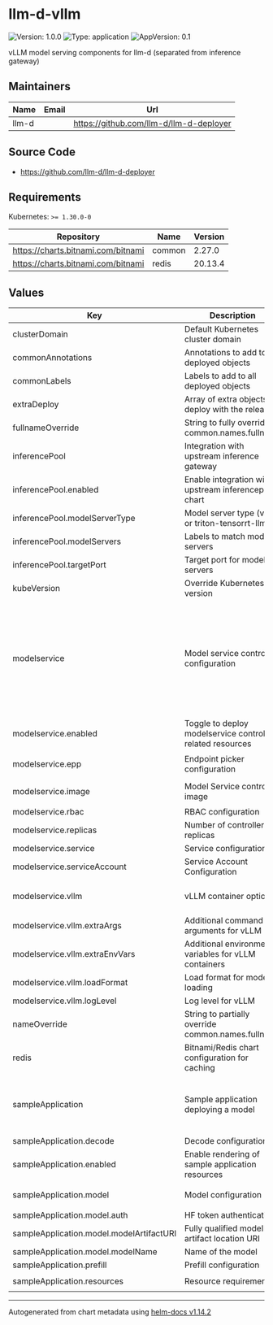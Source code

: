 
# llm-d-vllm

![Version: 1.0.0](https://img.shields.io/badge/Version-1.0.0-informational?style=flat-square) ![Type: application](https://img.shields.io/badge/Type-application-informational?style=flat-square) ![AppVersion: 0.1](https://img.shields.io/badge/AppVersion-0.1-informational?style=flat-square)

vLLM model serving components for llm-d (separated from inference gateway)

## Maintainers

| Name | Email | Url |
| ---- | ------ | --- |
| llm-d |  | <https://github.com/llm-d/llm-d-deployer> |

## Source Code

* <https://github.com/llm-d/llm-d-deployer>

## Requirements

Kubernetes: `>= 1.30.0-0`

| Repository | Name | Version |
|------------|------|---------|
| https://charts.bitnami.com/bitnami | common | 2.27.0 |
| https://charts.bitnami.com/bitnami | redis | 20.13.4 |

## Values

| Key | Description | Type | Default |
|-----|-------------|------|---------|
| clusterDomain | Default Kubernetes cluster domain | string | `"cluster.local"` |
| commonAnnotations | Annotations to add to all deployed objects | object | `{}` |
| commonLabels | Labels to add to all deployed objects | object | `{}` |
| extraDeploy | Array of extra objects to deploy with the release | list | `[]` |
| fullnameOverride | String to fully override common.names.fullname | string | `""` |
| inferencePool | Integration with upstream inference gateway | object | `{"enabled":false,"modelServerType":"vllm","modelServers":{"matchLabels":{"app":"llm-d-vllm"}},"targetPort":8000}` |
| inferencePool.enabled | Enable integration with upstream inferencepool chart | bool | `false` |
| inferencePool.modelServerType | Model server type (vllm or triton-tensorrt-llm) | string | `"vllm"` |
| inferencePool.modelServers | Labels to match model servers | object | `{"matchLabels":{"app":"llm-d-vllm"}}` |
| inferencePool.targetPort | Target port for model servers | int | `8000` |
| kubeVersion | Override Kubernetes version | string | `""` |
| modelservice | Model service controller configuration | object | `{"enabled":true,"epp":{"image":{"imagePullPolicy":"Always","pullSecrets":[],"registry":"ghcr.io","repository":"llm-d/llm-d-inference-scheduler","tag":"0.0.4"}},"image":{"imagePullPolicy":"Always","pullSecrets":[],"registry":"ghcr.io","repository":"llm-d/llm-d-model-service","tag":"0.0.10"},"rbac":{"create":true},"replicas":1,"service":{"enabled":true,"port":8443,"type":"ClusterIP"},"serviceAccount":{"annotations":{},"create":true,"labels":{}},"vllm":{"extraArgs":[],"extraEnvVars":[],"image":{"imagePullPolicy":"IfNotPresent","pullSecrets":[],"registry":"ghcr.io","repository":"llm-d/llm-d","tag":"0.0.8"},"loadFormat":"","logLevel":"INFO"}}` |
| modelservice.enabled | Toggle to deploy modelservice controller related resources | bool | `true` |
| modelservice.epp | Endpoint picker configuration | object | `{"image":{"imagePullPolicy":"Always","pullSecrets":[],"registry":"ghcr.io","repository":"llm-d/llm-d-inference-scheduler","tag":"0.0.4"}}` |
| modelservice.image | Model Service controller image | object | `{"imagePullPolicy":"Always","pullSecrets":[],"registry":"ghcr.io","repository":"llm-d/llm-d-model-service","tag":"0.0.10"}` |
| modelservice.rbac | RBAC configuration | object | `{"create":true}` |
| modelservice.replicas | Number of controller replicas | int | `1` |
| modelservice.service | Service configuration | object | `{"enabled":true,"port":8443,"type":"ClusterIP"}` |
| modelservice.serviceAccount | Service Account Configuration | object | `{"annotations":{},"create":true,"labels":{}}` |
| modelservice.vllm | vLLM container options | object | `{"extraArgs":[],"extraEnvVars":[],"image":{"imagePullPolicy":"IfNotPresent","pullSecrets":[],"registry":"ghcr.io","repository":"llm-d/llm-d","tag":"0.0.8"},"loadFormat":"","logLevel":"INFO"}` |
| modelservice.vllm.extraArgs | Additional command line arguments for vLLM | list | `[]` |
| modelservice.vllm.extraEnvVars | Additional environment variables for vLLM containers | list | `[]` |
| modelservice.vllm.loadFormat | Load format for model loading | string | `""` |
| modelservice.vllm.logLevel | Log level for vLLM | string | `"INFO"` |
| nameOverride | String to partially override common.names.fullname | string | `""` |
| redis | Bitnami/Redis chart configuration for caching | object | `{"enabled":true,"master":{"persistence":{"enabled":true,"size":"8Gi"}}}` |
| sampleApplication | Sample application deploying a model | object | `{"decode":{"extraArgs":[],"replicas":1},"enabled":true,"model":{"auth":{"hfToken":{"key":"HF_TOKEN","name":"llm-d-hf-token"}},"modelArtifactURI":"hf://meta-llama/Llama-3.2-3B-Instruct","modelName":"meta-llama/Llama-3.2-3B-Instruct"},"prefill":{"extraArgs":[],"replicas":1},"resources":{"limits":{"nvidia.com/gpu":"1"},"requests":{"nvidia.com/gpu":"1"}}}` |
| sampleApplication.decode | Decode configuration | object | `{"extraArgs":[],"replicas":1}` |
| sampleApplication.enabled | Enable rendering of sample application resources | bool | `true` |
| sampleApplication.model | Model configuration | object | `{"auth":{"hfToken":{"key":"HF_TOKEN","name":"llm-d-hf-token"}},"modelArtifactURI":"hf://meta-llama/Llama-3.2-3B-Instruct","modelName":"meta-llama/Llama-3.2-3B-Instruct"}` |
| sampleApplication.model.auth | HF token authentication | object | `{"hfToken":{"key":"HF_TOKEN","name":"llm-d-hf-token"}}` |
| sampleApplication.model.modelArtifactURI | Fully qualified model artifact location URI | string | `"hf://meta-llama/Llama-3.2-3B-Instruct"` |
| sampleApplication.model.modelName | Name of the model | string | `"meta-llama/Llama-3.2-3B-Instruct"` |
| sampleApplication.prefill | Prefill configuration | object | `{"extraArgs":[],"replicas":1}` |
| sampleApplication.resources | Resource requirements | object | `{"limits":{"nvidia.com/gpu":"1"},"requests":{"nvidia.com/gpu":"1"}}` |

----------------------------------------------
Autogenerated from chart metadata using [helm-docs v1.14.2](https://github.com/norwoodj/helm-docs/releases/v1.14.2)
